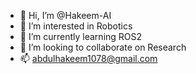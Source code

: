- 👋 Hi, I’m @Hakeem-AI
- 👀 I’m interested in Robotics
- 🌱 I’m currently learning ROS2
- 💞️ I’m looking to collaborate on Research
- 📫 abdulhakeem1078@gmail.com

<!---
Hakeem-AI/Hakeem-AI is a ✨ special ✨ repository because its `README.md` (this file) appears on your GitHub profile.
You can click the Preview link to take a look at your changes.
--->
